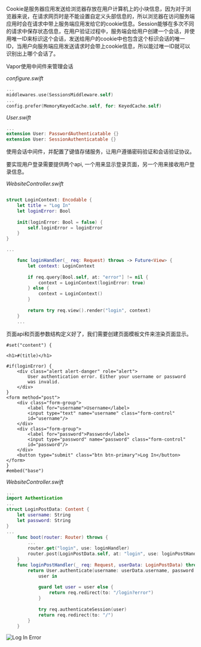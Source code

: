 Cookie是服务器应用发送给浏览器存放在用户计算机上的小块信息，因为对于浏览器来说，在请求网页时是不能设置自定义头部信息的，所以浏览器在访问服务端应用时会在请求中带上服务端应用发给它的cookie信息。Session能够在多次不同的请求中保存状态信息，在用户验证过程中，服务端会给用户创建一个会话，并使用唯一ID来标识这个会话，发送给用户的cookie中也包含这个标识会话的唯一ID，当用户向服务端应用发送请求时会带上cookie信息，所以能过唯一ID就可以识别出上哪个会话了。

Vapor使用中间件来管理会话

*configure.swift*
```swift
...
middlewares.use(SessionsMiddleware.self)
...
config.prefer(MemoryKeyedCache.self, for: KeyedCache.self)
```

*User.swift*
```swift
...
extension User: PasswordAuthenticatable {}
extension User: SessionAuthenticatable {}
```

使用会话中间件，并配置了键值存储服务，让用户遵循密码验证和会话验证协议。

要实现用户登录需要提供两个api, 一个用来显示登录页面，另一个用来接收用户登录信息。


*WebsiteController.swift*

```swift

struct LoginContext: Encodable {
    let title = "Log In"
    let loginError: Bool
    
    init(loginError: Bool = false) {
        self.loginError = loginError
    }
}

...

    func loginHandler(_ req: Request) throws -> Future<View> {
        let context: LoginContext
        
        if req.query[Bool.self, at: "error"] != nil {
            context = LoginContext(loginError: true)
        } else {
            context = LoginContext()
        }
        
        return try req.view().render("login", context)
    }
    ...
```

页面api和页面参数结构定义好了，我们需要创建页面模板文件来渲染页面显示。

```login.leaf
#set("content") {

<h1>#(title)</h1>

#if(loginError) {
    <div class="alert alert-danger" role="alert">
        User authentication error. Either your username or password
        was invalid.
    </div>
}
<form method="post">
    <div class="form-group">
        <label for="username">Username</label>
        <input type="text" name="username" class="form-control"
        id="username"/>
    </div>
    <div class="form-group">
        <label for="password">Password</label>
        <input type="password" name="password" class="form-control"
        id="password"/>
    </div>
    <button type="submit" class="btn btn-primary">Log In</button>
</form>
}
#embed("base")
```

*WebsiteController.swift*

```swift
...
import Authentication
...
struct LoginPostData: Content {
    let username: String
    let password: String
}
...
    func boot(router: Router) throws {
        ...
        router.get("login", use: loginHandler)
        router.post(LoginPostData.self, at: "login", use: loginPostHandler)
    }
    func loginPostHandler(_ req: Request, userData: LoginPostData) throws -> Future<Response> {
        return User.authenticate(username: userData.username, password: userData.password, using: BCryptDigest(), on: req).map(to: Response.self) {
            user in
            
            guard let user = user else {
                return req.redirect(to: "/login?error")
            }
            
            try req.authenticateSession(user)
            return req.redirect(to: "/")
        }
    }
```

![Log In Error](/assets/login_error.png)